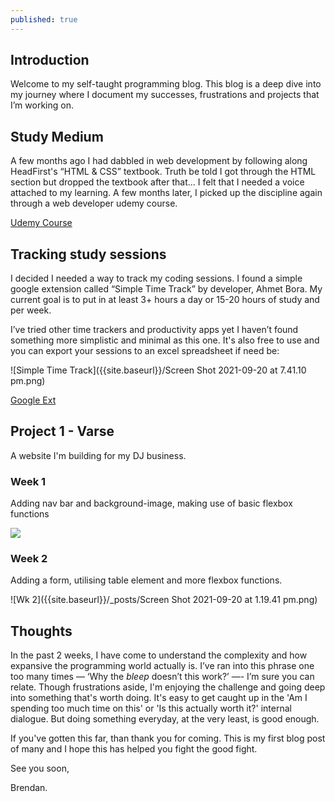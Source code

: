 ```yaml
---
published: true
---
```

## Introduction

Welcome to my self-taught programming blog. This blog is a deep dive into my journey where I document my successes, frustrations and projects that I’m working on.

## Study Medium

A few months ago I had dabbled in web development by following along HeadFirst's “HTML & CSS” textbook. Truth be told I got through the HTML section but dropped the textbook after that... I felt that I needed a voice attached to my learning. A few months later, I picked up the discipline again through a web developer udemy course. 

[Udemy Course](https://www.udemy.com/course/the-web-developer-bootcamp/)

## Tracking study sessions

I decided I needed a way to track my coding sessions. I found a simple google extension called “Simple Time Track” by developer, Ahmet Bora. My current goal is to put in at least 3+ hours a day or 15-20 hours of study and per week. 

I’ve tried other time trackers and productivity apps yet I haven’t found something more simplistic and minimal as this one. It's also free to use and you can export your sessions to an excel spreadsheet if need be: 

![Simple Time Track]({{site.baseurl}}/Screen Shot 2021-09-20 at 7.41.10 pm.png)

[Google Ext](https://chrome.google.com/webstore/detail/simple-time-tracker/ifdmgpcchapjlldljfegfdnojaieacmn?hl=en)

## Project 1 - Varse
A website I'm building for my DJ business.

### Week 1 

Adding nav bar and background-image, making use of basic flexbox functions

![]({{site.baseurl}}/wk1.png)

### Week 2

Adding a form, utilising table element and more flexbox functions. 

![Wk 2]({{site.baseurl}}/_posts/Screen Shot 2021-09-20 at 1.19.41 pm.png)

## Thoughts

In the past 2 weeks, I have come to understand the complexity and how expansive the programming world actually is. I’ve ran into this phrase one too many times — ‘Why the *bleep* doesn’t this work?’ —- I’m sure you can relate. Though frustrations aside, I'm enjoying the challenge and going deep into something that's worth doing. It's easy to get caught up in the 'Am I spending too much time on this' or 'Is this actually worth it?' internal dialogue. But doing something everyday, at the very least, is good enough. 

If you've gotten this far, than thank you for coming. This is my first blog post of many and I hope this has helped you fight the good fight.

See you soon, 

Brendan.
